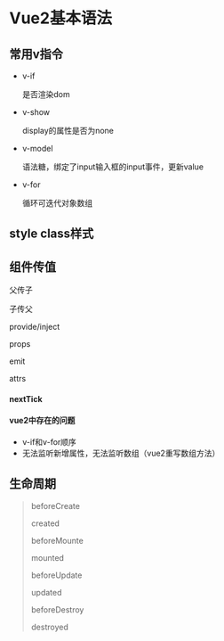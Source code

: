 # Vue2基本语法
## 常用v指令
* v-if 
  
  是否渲染dom
  
* v-show 
  
  display的属性是否为none
  
* v-model

  语法糖，绑定了input输入框的input事件，更新value  

* v-for

  循环可迭代对象数组
  
## style class样式




## 组件传值

父传子

子传父

provide/inject

props

emit

attrs



#### nextTick



#### vue2中存在的问题

* v-if和v-for顺序
* 无法监听新增属性，无法监听数组（vue2重写数组方法）

## 生命周期
> beforeCreate
> 
> created
> 
> beforeMounte
> 
> mounted
> 
> beforeUpdate
> 
> updated
> 
> beforeDestroy
> 
> destroyed





